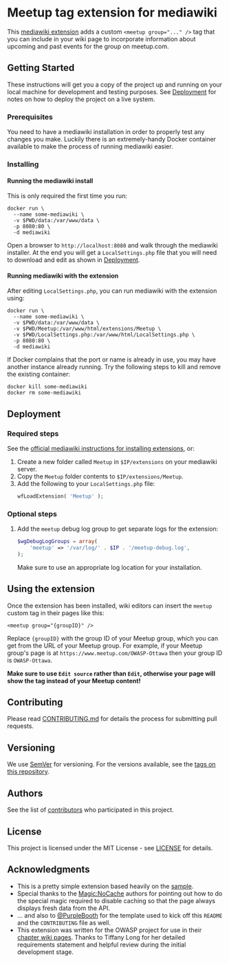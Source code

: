 # Meetup tag extension for mediawiki

This [mediawiki extension](https://www.mediawiki.org/wiki/Manual:Extensions) adds a custom `<meetup group="..." />` tag that you can include in your wiki page to incorporate
information about upcoming and past events for the group on meetup.com.

## Getting Started

These instructions will get you a copy of the project up and running on your local machine for development and testing purposes. See [Deployment](#Deployment) for notes on how to deploy the project on a live system.

### Prerequisites

You need to have a mediawiki installation in order to properly test any changes you make. Luckily
there is an extremely-handy Docker container available to make the process of running mediawiki easier.

### Installing

#### Running the mediawiki install

This is only required the first time you run:

```shell
docker run \
  --name some-mediawiki \
  -v $PWD/data:/var/www/data \
  -p 8080:80 \
  -d mediawiki
```

Open a browser to `http://localhost:8080` and walk through the mediawiki installer. At the end you
will get a `LocalSettings.php` file that you will need to download and edit as shown in [Deployment](#Deployment).

#### Running mediawiki with the extension

After editing `LocalSettings.php`, you can run mediawiki with the extension using:

```shell
docker run \
  --name some-mediawiki \
  -v $PWD/data:/var/www/data \
  -v $PWD/Meetup:/var/www/html/extensions/Meetup \
  -v $PWD/LocalSettings.php:/var/www/html/LocalSettings.php \
  -p 8080:80 \
  -d mediawiki
```

If Docker complains that the port or name is already in use, you may have another instance already running. Try the following steps to kill and remove the existing container:

```shell
docker kill some-mediawiki
docker rm some-mediawiki
```

## Deployment

### Required steps

See the [official mediawiki instructions for installing extensions](https://www.mediawiki.org/wiki/Manual:Extensions#Installing_an_extension), or:

1. Create a new folder called `Meetup` in `$IP/extensions` on your mediawiki server.
1. Copy the `Meetup` folder contents to `$IP/extensions/Meetup`.
1. Add the following to your `LocalSettings.php` file:
   ```php
   wfLoadExtension( 'Meetup' );
   ```

### Optional steps

1. Add the `meetup` debug log group to get separate logs for the extension:
   ```php
   $wgDebugLogGroups = array(
       'meetup' => '/var/log/' . $IP . '/meetup-debug.log',
   );
   ```
   Make sure to use an appropriate log location for your installation.

## Using the extension

Once the extension has been installed, wiki editors can insert the `meetup` custom tag in their pages like this:

```text
<meetup group="{groupID}" />
```

Replace `{groupID}` with the group ID of your Meetup group, which you can get from the URL of your Meetup group. For example, if your Meetup group's page is at `https://www.meetup.com/OWASP-Ottawa` then your group ID is `OWASP-Ottawa`.

**Make sure to use `Edit source` rather than `Edit`, otherwise your page will show the tag instead of your Meetup content!**

## Contributing

Please read [CONTRIBUTING.md](CONTRIBUTING.md) for details the process for submitting pull requests.

## Versioning

We use [SemVer](http://semver.org/) for versioning. For the versions available, see the [tags on this repository](https://github.com/glb/mediawiki-tag-extension-meetup/tags).

## Authors

See the list of [contributors](https://github.com/your/project/contributors) who participated in this project.

## License

This project is licensed under the MIT License - see [LICENSE](LICENSE) for details.

## Acknowledgments

* This is a pretty simple extension based heavily on the [sample](https://www.mediawiki.org/wiki/Manual:Tag_extensions).
* Special thanks to the [Magic:NoCache](https://phabricator.wikimedia.org/diffusion/EMNC/browse/master/MagicNoCache.hooks.php) authors for pointing out how to do the special magic required to disable caching so that the page always displays fresh data from the API.
* ... and also to [@PurpleBooth](https://www.github.com/PurpleBooth) for the template used to kick off this `README` and the `CONTRIBUTING` file as well.
* This extension was written for the OWASP project for use in their [chapter wiki pages](https://www.owasp.org/index.php/OWASP_Chapter). Thanks to Tiffany Long for her detailed requirements statement and helpful review during the initial development stage.
